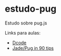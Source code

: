 # estudo-pug
Estudo sobre pug.js

Links para aulas:
- [Dcode](https://www.youtube.com/playlist?list=PLVvjrrRCBy2JbOPP2JXfCtADABI1QHzWg)
- [Jade/Pug in 90 tips](https://www.youtube.com/playlist?list=PLHrxuCR-0CcSWiMuLf58iuIsNlP549-Sk)